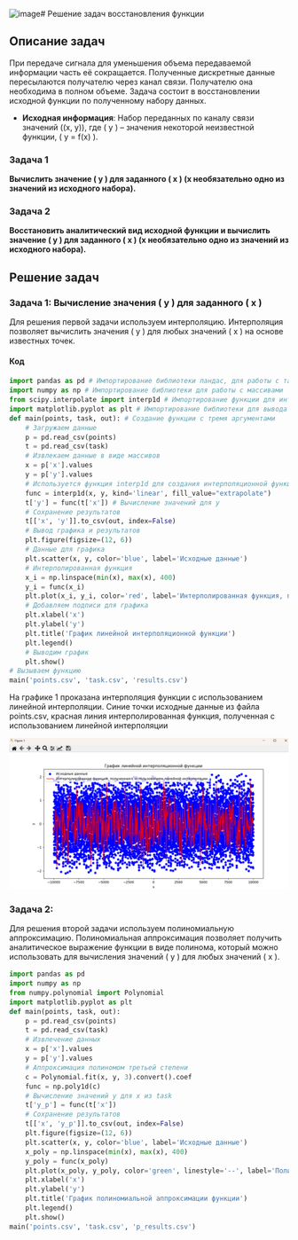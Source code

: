 ![image](https://github.com/user-attachments/assets/dc7e970c-baa5-4749-ac89-a0ac630ddba7)# Решение задач восстановления функции
## Описание задач
При передаче сигнала для уменьшения объема передаваемой информации часть её сокращается. Полученные дискретные данные пересылаются получателю через канал связи. Получателю она необходима в полном объеме. Задача состоит в восстановлении исходной функции по полученному набору данных.
- **Исходная информация**: Набор переданных по каналу связи значений \((x, y)\), где \( y \) – значения некоторой неизвестной функции, \( y = f(x) \).
### Задача 1
**Вычислить значение \( y \) для заданного \( x \) (x необязательно одно из значений из исходного набора).**
### Задача 2
**Восстановить аналитический вид исходной функции и вычислить значение \( y \) для заданного \( x \) (x необязательно одно из значений из исходного набора).**
## Решение задач
### Задача 1: Вычисление значения \( y \) для заданного \( x \)
Для решения первой задачи используем интерполяцию. Интерполяция позволяет вычислить значения \( y \) для любых значений \( x \) на основе известных точек.
#### Код
```python
import pandas as pd # Импортирование библиотеки пандас, для работы с табличными данными
import numpy as np # Импортирование библиотеки для работы с массивами
from scipy.interpolate import interp1d # Импортирование функции для интерполяции данных
import matplotlib.pyplot as plt # Импортирование библиотеки для вывода график
def main(points, task, out): # Создание функции с тремя аргументами
    # Загружаем данные
    p = pd.read_csv(points)
    t = pd.read_csv(task)
    # Извлекаем данные в виде массивов 
    x = p['x'].values
    y = p['y'].values
    # Используется функция interp1d для создания интерполяционной функции на основе известных точек
    func = interp1d(x, y, kind='linear', fill_value="extrapolate")
    t['y'] = func(t['x']) # Вычисление значений для у
    # Сохранение результатов
    t[['x', 'y']].to_csv(out, index=False)
    # Вывод графика и результатов
    plt.figure(figsize=(12, 6))
    # Данные для графика
    plt.scatter(x, y, color='blue', label='Исходные данные')
    # Интерполированная функция
    x_i = np.linspace(min(x), max(x), 400)
    y_i = func(x_i)
    plt.plot(x_i, y_i, color='red', label='Интерполированная функция, полученная с использованием линейной интерполяции.')
    # Добавляем подписи для графика
    plt.xlabel('x')
    plt.ylabel('y')
    plt.title('График линейной интерполяционной функции')
    plt.legend()
    # Выводим график
    plt.show()
# Вызываем функцию
main('points.csv', 'task.csv', 'results.csv')
```
На графике 1 проказана интерполяция функции с использованием линейной интерполяции. Синие точки исходные данные из файла points.csv, красная линия интерполированная функция, полученная с использованием линейной интерполяции

![График](int.png)


### Задача 2:
Для решения второй задачи используем полиномиальную аппроксимацию. Полиномиальная аппроксимация позволяет получить аналитическое выражение функции в виде полинома, который можно использовать для вычисления значений ( y ) для любых значений ( x ).
```python
import pandas as pd
import numpy as np
from numpy.polynomial import Polynomial
import matplotlib.pyplot as plt
def main(points, task, out):
    p = pd.read_csv(points)
    t = pd.read_csv(task)
    # Извлечение данных
    x = p['x'].values
    y = p['y'].values
    # Аппроксимация полиномом третьей степени
    c = Polynomial.fit(x, y, 3).convert().coef
    func = np.poly1d(c)
    # Вычисление значений y для x из task
    t['y_p'] = func(t['x'])
    # Сохранение результатов
    t[['x', 'y_p']].to_csv(out, index=False)
    plt.figure(figsize=(12, 6))
    plt.scatter(x, y, color='blue', label='Исходные данные')
    x_poly = np.linspace(min(x), max(x), 400)
    y_poly = func(x_poly)
    plt.plot(x_poly, y_poly, color='green', linestyle='--', label='Полиномиальная аппроксимация, полученная с использованием полинома третьей степени')
    plt.xlabel('x')
    plt.ylabel('y')
    plt.title('График полиномиальной аппроксимации функции')
    plt.legend()
    plt.show()
main('points.csv', 'task.csv', 'p_results.csv')
```

